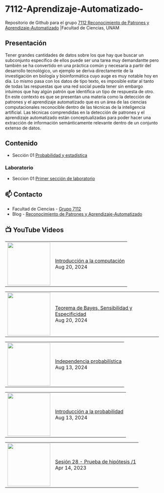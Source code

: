 # 7112-Aprendizaje-Automatizado-
Repositorio de Github para el grupo   [7112 Reconocimiento de Patrones y Aprendizaje-Automatizado](https://www.fciencias.unam.mx/docencia/horarios/presentacion/347481) |Facultad de Ciencias, UNAM

## Presentación
Tener grandes cantidades de datos sobre los que hay que buscar un subconjunto específico de ellos puede ser una tarea muy demandantte pero también se ha convertido en una práctica común y necesaria a partir del desarrollo tecnológico, un ejemplo se deriva directamente de la investigación en biología y bioinformática cuyo auge es muy notable hoy en día. Lo mismo pasa con los datos de tipo texto, es imposible estar al tanto de todas las respuestas que una red social pueda tener sin embargo intuimos que hay algún patrón que identifica un tipo de respuesta de otro. En este contexto es que se presentan una materia como la detección de patrones y el aprendizaje automatizado que es un área de las ciencias computacionales reconocible dentro de las técnicas de la inteligencia artificial. Las técnicas comprendidas en la detección de patrones y el aprendizaje automatizado están conceptualizadas para poder hacer una extracción de información semánticamente relevante dentro de un conjunto extenso de datos.

## Contenido
- Sección 01  [Probabilidad y estadística](https://github.com/7122-Aprendizaje-Automatizado/7112-Aprendizaje-Automatizado-/tree/main/Secci%C3%B3n%2001%20Probabilidad%20y%20Estadistica)

### Laboratorio
- Seccion 01  [Primer sección de laboratorio](https://github.com/7122-Aprendizaje-Automatizado/7112-Aprendizaje-Automatizado-/tree/main/Secci%C3%B3n01-Laboratorio)


## 📫 Contacto
- Facultad de Ciencias - [Grupo 7112](https://www.fciencias.unam.mx/docencia/horarios/presentacion/347481)
- Blog - [Reconocimiento de Patrones y Aprendizaje-Automatizado](https://sites.google.com/view/patronesciencias/inicio)

##  📺 	YouTube Videos
<!-- BLOG-POST-LIST:START --><table><tr><td><a href="https://www.youtube.com/watch?v=sbm3lzpvra8"><img width="140px" src="https://i.ytimg.com/vi/sbm3lzpvra8/mqdefault.jpg"></a></td>
<td><a href="https://www.youtube.com/watch?v=sbm3lzpvra8">Introducción a la computación</a><br/>Aug 20, 2024</td></tr></table>
<table><tr><td><a href="https://www.youtube.com/watch?v=32L87u2mDqQ"><img width="140px" src="https://i.ytimg.com/vi/32L87u2mDqQ/mqdefault.jpg"></a></td>
<td><a href="https://www.youtube.com/watch?v=32L87u2mDqQ">Teorema de Bayes, Sensibilidad y Especificidad</a><br/>Aug 20, 2024</td></tr></table>
<table><tr><td><a href="https://www.youtube.com/watch?v=mxcI4pi9O8o"><img width="140px" src="https://i.ytimg.com/vi/mxcI4pi9O8o/mqdefault.jpg"></a></td>
<td><a href="https://www.youtube.com/watch?v=mxcI4pi9O8o">Independencia probabilística</a><br/>Aug 13, 2024</td></tr></table>
<table><tr><td><a href="https://www.youtube.com/watch?v=P601xR4kpGM"><img width="140px" src="https://i.ytimg.com/vi/P601xR4kpGM/mqdefault.jpg"></a></td>
<td><a href="https://www.youtube.com/watch?v=P601xR4kpGM">Introducción a la probabilidad</a><br/>Aug 13, 2024</td></tr></table>
<table><tr><td><a href="https://www.youtube.com/watch?v=NDhze3RViCc"><img width="140px" src="https://i.ytimg.com/vi/NDhze3RViCc/mqdefault.jpg"></a></td>
<td><a href="https://www.youtube.com/watch?v=NDhze3RViCc">Sesión 28 - Prueba de hipótesis /1</a><br/>Apr 14, 2023</td></tr></table>
<!-- BLOG-POST-LIST:END -->
